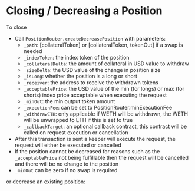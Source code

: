 # Closing / Decreasing a Position

To close

* Call `PositionRouter.createDecreasePosition` with parameters:
  * `_path`: \[collateralToken] or \[collateralToken, tokenOut] if a swap is needed
  * `_indexToken`: the index token of the position
  * `_collateralDelta`: the amount of collateral in USD value to withdraw
  * `_sizeDelta`: the USD value of the change in position size
  * `_isLong`: whether the position is a long or short
  * `_receiver`: the address to receive the withdrawn tokens
  * `_acceptablePrice`: the USD value of the min (for longs) or max (for shorts) index price acceptable when executing the request
  * `_minOut`: the min output token amount
  * `_executionFee`: can be set to PositionRouter.minExecutionFee
  * `_withdrawETH`: only applicable if WETH will be withdrawn, the WETH will be unwrapped to ETH if this is set to true
  * `_callbackTarget`: an optional callback contract, this contract will be called on request execution or cancellation
* After this transaction is sent a keeper will execute the request, the request will either be executed or cancelled
* If the position cannot be decreased for reasons such as the `_acceptablePrice` not being fulfillable then the request will be cancelled and there will be no change to the position
* `_minOut` can be zero if no swap is required

&#x20;or decrease an existing position:
